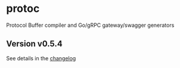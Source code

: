# protoc
Protocol Buffer compiler and Go/gRPC gateway/swagger generators

## Version v0.5.4

See details in the [changelog](docs/CHANGELOG.md)
